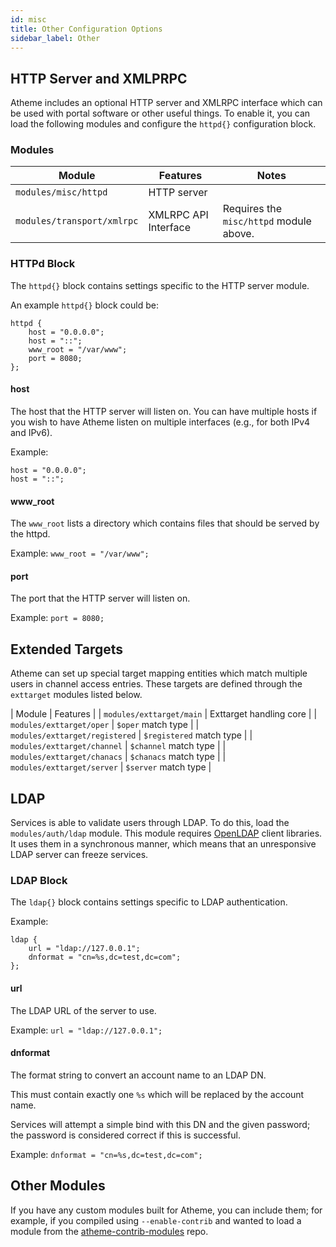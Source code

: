 ```yaml
---
id: misc
title: Other Configuration Options
sidebar_label: Other
---
```


## HTTP Server and XMLPRPC

Atheme includes an optional HTTP server and XMLRPC interface which can be used with portal software or other useful things. To enable it, you can load the following modules and configure the `httpd{}` configuration block.

### Modules

| Module | Features | Notes |
| ------ | -------- | ----- |
| `modules/misc/httpd` | HTTP server | |
| `modules/transport/xmlrpc` | XMLRPC API Interface | Requires the `misc/httpd` module above. |

### HTTPd Block

The `httpd{}` block contains settings specific to the HTTP server module.

An example `httpd{}` block could be:

```
httpd {
    host = "0.0.0.0";
    host = "::";
    www_root = "/var/www";
    port = 8080;
};
```

#### host

The host that the HTTP server will listen on. You can have multiple hosts if you wish to have Atheme listen on multiple interfaces (e.g., for both IPv4 and IPv6). 

Example:

```
host = "0.0.0.0";
host = "::";
```

#### www_root

The `www_root` lists a directory which contains files that should be served by the httpd.

Example: `www_root = "/var/www";`

#### port

The port that the HTTP server will listen on.

Example: `port = 8080;`

## Extended Targets

Atheme can set up special target mapping entities which match multiple users in channel access entries. These targets are defined through the `exttarget` modules listed below.

| Module | Features |
| `modules/exttarget/main` | Exttarget handling core |
| `modules/exttarget/oper` | `$oper` match type |
| `modules/exttarget/registered` | `$registered` match type |
| `modules/exttarget/channel` | `$channel` match type |
| `modules/exttarget/chanacs` | `$chanacs` match type |
| `modules/exttarget/server` | `$server` match type |

## LDAP

Services is able to validate users through LDAP. To do this, load the `modules/auth/ldap` module. This module requires [OpenLDAP](https://www.openldap.org/) client libraries. It uses them in a synchronous manner, which means that an unresponsive LDAP server can freeze services.

### LDAP Block

The `ldap{}` block contains settings specific to LDAP authentication.

Example:

```
ldap {
    url = "ldap://127.0.0.1";
    dnformat = "cn=%s,dc=test,dc=com";
};
```

#### url

The LDAP URL of the server to use.

Example: `url = "ldap://127.0.0.1";`

#### dnformat

The format string to convert an account name to an LDAP DN.

This must contain exactly one `%s` which will be replaced by the account name.

Services will attempt a simple bind with this DN and the given password; the password is considered correct if this is successful.

Example: `dnformat = "cn=%s,dc=test,dc=com";`

## Other Modules

If you have any custom modules built for Atheme, you can include them; for example, if you compiled using `--enable-contrib` and wanted to load a module from the [atheme-contrib-modules](https://github.com/atheme/atheme-contrib-modules) repo. 